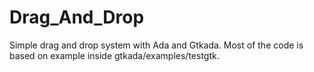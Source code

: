 # Drag_And_Drop
Simple drag and drop system with Ada and Gtkada.
Most of the code is based on example inside gtkada/examples/testgtk.
